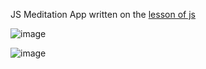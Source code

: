 JS Meditation App written on the [lesson of js](https://www.youtube.com/@developedbyed)

![image](https://user-images.githubusercontent.com/62791316/213919065-d1c13c38-7185-46cd-80a1-4dc957481548.png)

![image](https://user-images.githubusercontent.com/62791316/213919077-f0f1cf36-3cfa-4e64-81c6-9dc419804150.png)
